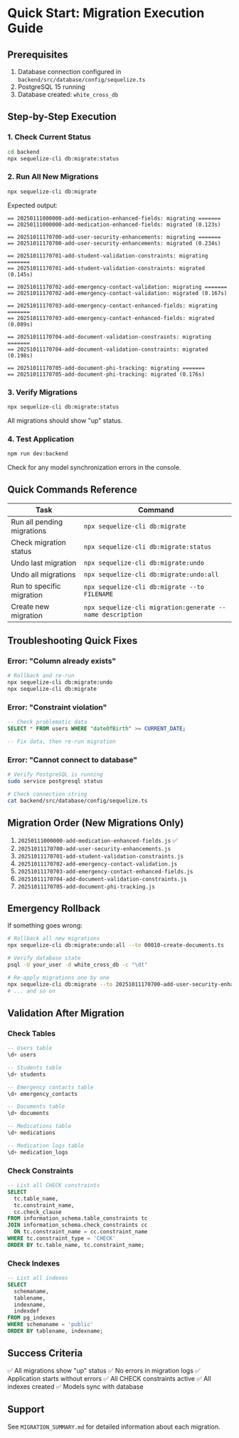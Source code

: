# Quick Start: Migration Execution Guide

## Prerequisites

1. Database connection configured in `backend/src/database/config/sequelize.ts`
2. PostgreSQL 15 running
3. Database created: `white_cross_db`

## Step-by-Step Execution

### 1. Check Current Status
```bash
cd backend
npx sequelize-cli db:migrate:status
```

### 2. Run All New Migrations
```bash
npx sequelize-cli db:migrate
```

Expected output:
```
== 20250111000000-add-medication-enhanced-fields: migrating =======
== 20250111000000-add-medication-enhanced-fields: migrated (0.123s)

== 20251011170700-add-user-security-enhancements: migrating =======
== 20251011170700-add-user-security-enhancements: migrated (0.234s)

== 20251011170701-add-student-validation-constraints: migrating =======
== 20251011170701-add-student-validation-constraints: migrated (0.145s)

== 20251011170702-add-emergency-contact-validation: migrating =======
== 20251011170702-add-emergency-contact-validation: migrated (0.167s)

== 20251011170703-add-emergency-contact-enhanced-fields: migrating =======
== 20251011170703-add-emergency-contact-enhanced-fields: migrated (0.089s)

== 20251011170704-add-document-validation-constraints: migrating =======
== 20251011170704-add-document-validation-constraints: migrated (0.198s)

== 20251011170705-add-document-phi-tracking: migrating =======
== 20251011170705-add-document-phi-tracking: migrated (0.176s)
```

### 3. Verify Migrations
```bash
npx sequelize-cli db:migrate:status
```

All migrations should show "up" status.

### 4. Test Application
```bash
npm run dev:backend
```

Check for any model synchronization errors in the console.

## Quick Commands Reference

| Task | Command |
|------|---------|
| Run all pending migrations | `npx sequelize-cli db:migrate` |
| Check migration status | `npx sequelize-cli db:migrate:status` |
| Undo last migration | `npx sequelize-cli db:migrate:undo` |
| Undo all migrations | `npx sequelize-cli db:migrate:undo:all` |
| Run to specific migration | `npx sequelize-cli db:migrate --to FILENAME` |
| Create new migration | `npx sequelize-cli migration:generate --name description` |

## Troubleshooting Quick Fixes

### Error: "Column already exists"
```bash
# Rollback and re-run
npx sequelize-cli db:migrate:undo
npx sequelize-cli db:migrate
```

### Error: "Constraint violation"
```sql
-- Check problematic data
SELECT * FROM users WHERE "dateOfBirth" >= CURRENT_DATE;

-- Fix data, then re-run migration
```

### Error: "Cannot connect to database"
```bash
# Verify PostgreSQL is running
sudo service postgresql status

# Check connection string
cat backend/src/database/config/sequelize.ts
```

## Migration Order (New Migrations Only)

1. `20250111000000-add-medication-enhanced-fields.js` ✅
2. `20251011170700-add-user-security-enhancements.js`
3. `20251011170701-add-student-validation-constraints.js`
4. `20251011170702-add-emergency-contact-validation.js`
5. `20251011170703-add-emergency-contact-enhanced-fields.js`
6. `20251011170704-add-document-validation-constraints.js`
7. `20251011170705-add-document-phi-tracking.js`

## Emergency Rollback

If something goes wrong:
```bash
# Rollback all new migrations
npx sequelize-cli db:migrate:undo:all --to 00010-create-documents.ts

# Verify database state
psql -U your_user -d white_cross_db -c "\dt"

# Re-apply migrations one by one
npx sequelize-cli db:migrate --to 20251011170700-add-user-security-enhancements.js
# ... and so on
```

## Validation After Migration

### Check Tables
```sql
-- Users table
\d+ users

-- Students table
\d+ students

-- Emergency contacts table
\d+ emergency_contacts

-- Documents table
\d+ documents

-- Medications table
\d+ medications

-- Medication logs table
\d+ medication_logs
```

### Check Constraints
```sql
-- List all CHECK constraints
SELECT
  tc.table_name,
  tc.constraint_name,
  cc.check_clause
FROM information_schema.table_constraints tc
JOIN information_schema.check_constraints cc
  ON tc.constraint_name = cc.constraint_name
WHERE tc.constraint_type = 'CHECK'
ORDER BY tc.table_name, tc.constraint_name;
```

### Check Indexes
```sql
-- List all indexes
SELECT
  schemaname,
  tablename,
  indexname,
  indexdef
FROM pg_indexes
WHERE schemaname = 'public'
ORDER BY tablename, indexname;
```

## Success Criteria

✅ All migrations show "up" status
✅ No errors in migration logs
✅ Application starts without errors
✅ All CHECK constraints active
✅ All indexes created
✅ Models sync with database

## Support

See `MIGRATION_SUMMARY.md` for detailed information about each migration.
